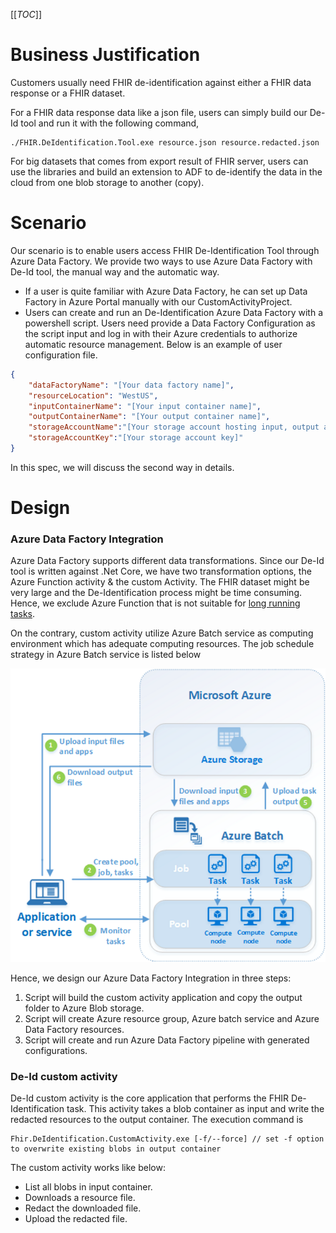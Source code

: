 [[_TOC_]]

# Business Justification
Customers usually need FHIR de-identification against either a FHIR data response or a FHIR dataset.

For a  FHIR data response data like a json file, users can simply build our De-Id tool and run it with the following command,
```
./FHIR.DeIdentification.Tool.exe resource.json resource.redacted.json
```
For big datasets that comes from export result of FHIR server, users can use the libraries and build an extension to ADF to de-identify the data in the cloud from one blob storage to another (copy).

# Scenario
Our scenario is to enable users access FHIR De-Identification Tool through Azure Data Factory. We provide two ways to use Azure Data Factory with De-Id tool, the manual way and the automatic way.
- If a user is quite familiar with Azure Data Factory, he can set up Data Factory in Azure Portal manually with our CustomActivityProject. 
- Users can create and run an De-Identification Azure Data Factory with a powershell script. Users need provide a Data Factory Configuration as the script input and log in with their Azure credentials to authorize automatic resource management. Below is an example of user configuration file.
```json
{
    "dataFactoryName": "[Your data factory name]",
    "resourceLocation": "WestUS",
    "inputContainerName": "[Your input container name]",
    "outputContainerName": "[Your output container name]",
    "storageAccountName":"[Your storage account hosting input, output and activity application]",
    "storageAccountKey":"[Your storage account key]"
}
```
In this spec, we will discuss the second way in details.

# Design
### Azure Data Factory Integration
Azure Data Factory supports different data transformations.
Since our De-Id tool is written against .Net Core, we have two transformation options, the Azure Function activity & the custom Activity. The FHIR dataset might be very large and the De-Identification process might be time consuming. Hence, we exclude Azure Function that is not suitable for [long running tasks](https://docs.microsoft.com/en-us/azure/azure-functions/functions-best-practices). 

On the contrary, custom activity utilize Azure Batch service as computing environment which has adequate computing resources. The job schedule strategy in Azure Batch service is listed below

![Azure Batch Job Schedule Framework](/.attachments/tech_overview_03%20(1)-dcef1066-a5f0-4dee-8ffe-d81406ab20b7.png)

Hence, we design our Azure Data Factory Integration in three steps:
1. Script will build the custom activity application and copy the output folder to Azure Blob storage.
2. Script will create Azure resource group, Azure batch service and Azure Data Factory resources.
3. Script will create and run Azure Data Factory pipeline with generated configurations.

### De-Id custom activity
De-Id custom activity is the core application that performs the FHIR De-Identification task. This activity takes a blob container as input and write the redacted resources to the output container. The execution command is 
```
Fhir.DeIdentification.CustomActivity.exe [-f/--force] // set -f option to overwrite existing blobs in output container
```
The custom activity works like below:
- List all blobs in input container.
- Downloads a resource file.
- Redact the downloaded file.
- Upload the redacted file.

